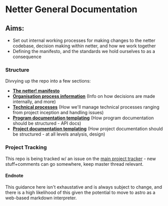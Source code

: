 # Netter General Documentation
## Aims:
- Set out internal working processes for making changes to the netter codebase, decision making within netter, and how we work together
- Defining the manifesto, and the standards we hold ourselves to as a consequence

### Structure
Divvying up the repo into a few sections:
- **[The netter! manifesto](governance/manifesto.md)**
- **[Organisation process information](organisation-process/)** (Info on how decisions are made internally, and more)
- **[Technical processes](technical-process/)** (How we'll manage technical processes ranging from project inception and handling issues)
- **[Program documentation templating](program-doc-templating/)** (How program documentation should be structured - API docs)
- **[Project documentation templating](project-doc-templating/)** (How project documentation should be structured - at all levels analysis, design)

### Project Tracking
This repo is being tracked w/ an issue on the [main project tracker](https://github.com/orgs/netterapp/projects/1) - new stuff+comments can go somewhere, keep master thread relevant.  

#### Endnote
This guidance here isn't exhaustative and is always subject to change, and there is a high likelihood of this given the potential to move to astro as a web-based markdown interpreter.  
